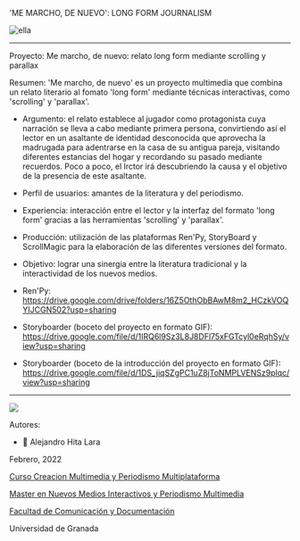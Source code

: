 'ME MARCHO, DE NUEVO': LONG FORM JOURNALISM


![ella](https://user-images.githubusercontent.com/99366565/153661496-d70df293-5afa-4bc7-99f1-7ca569344c98.jpg)

---


Proyecto: Me marcho, de nuevo: relato long form mediante scrolling y parallax

Resumen: 'Me marcho, de nuevo' es un proyecto multimedia que combina un relato literario al fomato 'long form' mediante técnicas interactivas, como 'scrolling' y 'parallax'. 


- Argumento: el relato establece al jugador como protagonista cuya narración se lleva a cabo mediante primera persona, convirtiendo así el lector en un asaltante de identidad desconocida que aprovecha la madrugada para adentrarse en la casa de su antigua pareja, visitando diferentes estancias del hogar y recordando su pasado mediante recuerdos. Poco a poco, el lrctor irá descubriendo la causa y el objetivo de la presencia de este asaltante.

- Perfil de usuarios: amantes de la literatura y del periodismo. 

- Experiencia: interacción entre el lector y la interfaz del formato 'long form' gracias a las herramientas 'scrolling' y 'parallax'. 

- Producción: utilización de las plataformas Ren'Py, StoryBoard y ScrollMagic para la elaboración de las diferentes versiones del formato.

- Objetivo: lograr una sinergia entre la literatura tradicional y la interactividad de los nuevos medios.




- Ren'Py:  https://drive.google.com/drive/folders/16Z5OthObBAwM8m2_HCzkVOQYIJCGN502?usp=sharing

- Storyboarder (boceto del proyecto en formato GIF):  https://drive.google.com/file/d/1IRQ6l9Sz3L8J8DFl75xFGTcyl0eRqhSy/view?usp=sharing

- Storyboarder (boceto de la introducción del proyecto en formato GIF):  https://drive.google.com/file/d/1DS_jiqSZgPC1uZ8jToNMPLVENSz9plqc/view?usp=sharing


------
![](https://upload.wikimedia.org/wikipedia/commons/thumb/6/62/CC-BY-SA-Andere_Wikis_%28v%29.svg/200px-CC-BY-SA-Andere_Wikis_%28v%29.svg.png)


Autores: 
- :man: Alejandro Hita Lara
 



Febrero, 2022

[Curso Creacion Multimedia y Periodismo Multiplataforma](https://github.com/mgea/PeriodismoMultimedia)

[Master en Nuevos Medios Interactivos y Periodismo Multimedia](https://masteres.ugr.es/newmedia_periodismomultimedia/)

[Facultad de Comunicación y Documentación](http://fcd.ugr.es)

Universidad de Granada
